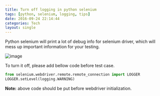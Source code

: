 ```yaml
---
title: Turn off logging in python selenium
tags: [python, selenium, logging, tips]
date: 2016-09-24 22:14:44
categories: Tech
layout: single
---
```


Python selenium will print a lot of debug info for selenium driver, which will mess up important information for your testing.

<!-- more -->

![image](https://tobyqin.github.io/images/selenium-debug-logging.png)

To turn it off, please add bellow code before test case.

```python
from selenium.webdriver.remote.remote_connection import LOGGER
LOGGER.setLevel(logging.WARNING)
```

**Note:** above code should be put before webdriver initialization.
